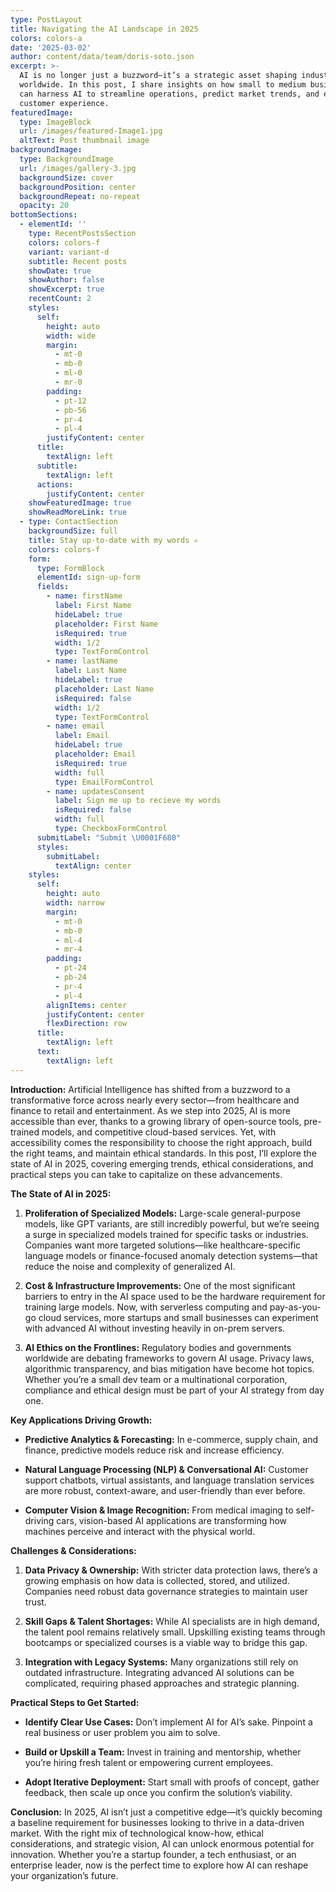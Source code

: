 ```yaml
---
type: PostLayout
title: Navigating the AI Landscape in 2025
colors: colors-a
date: '2025-03-02'
author: content/data/team/doris-soto.json
excerpt: >-
  AI is no longer just a buzzword—it’s a strategic asset shaping industries
  worldwide. In this post, I share insights on how small to medium businesses
  can harness AI to streamline operations, predict market trends, and enhance
  customer experience.
featuredImage:
  type: ImageBlock
  url: /images/featured-Image1.jpg
  altText: Post thumbnail image
backgroundImage:
  type: BackgroundImage
  url: /images/gallery-3.jpg
  backgroundSize: cover
  backgroundPosition: center
  backgroundRepeat: no-repeat
  opacity: 20
bottomSections:
  - elementId: ''
    type: RecentPostsSection
    colors: colors-f
    variant: variant-d
    subtitle: Recent posts
    showDate: true
    showAuthor: false
    showExcerpt: true
    recentCount: 2
    styles:
      self:
        height: auto
        width: wide
        margin:
          - mt-0
          - mb-0
          - ml-0
          - mr-0
        padding:
          - pt-12
          - pb-56
          - pr-4
          - pl-4
        justifyContent: center
      title:
        textAlign: left
      subtitle:
        textAlign: left
      actions:
        justifyContent: center
    showFeaturedImage: true
    showReadMoreLink: true
  - type: ContactSection
    backgroundSize: full
    title: Stay up-to-date with my words ✍️
    colors: colors-f
    form:
      type: FormBlock
      elementId: sign-up-form
      fields:
        - name: firstName
          label: First Name
          hideLabel: true
          placeholder: First Name
          isRequired: true
          width: 1/2
          type: TextFormControl
        - name: lastName
          label: Last Name
          hideLabel: true
          placeholder: Last Name
          isRequired: false
          width: 1/2
          type: TextFormControl
        - name: email
          label: Email
          hideLabel: true
          placeholder: Email
          isRequired: true
          width: full
          type: EmailFormControl
        - name: updatesConsent
          label: Sign me up to recieve my words
          isRequired: false
          width: full
          type: CheckboxFormControl
      submitLabel: "Submit \U0001F680"
      styles:
        submitLabel:
          textAlign: center
    styles:
      self:
        height: auto
        width: narrow
        margin:
          - mt-0
          - mb-0
          - ml-4
          - mr-4
        padding:
          - pt-24
          - pb-24
          - pr-4
          - pl-4
        alignItems: center
        justifyContent: center
        flexDirection: row
      title:
        textAlign: left
      text:
        textAlign: left
---
```

**Introduction:**
Artificial Intelligence has shifted from a buzzword to a transformative force across nearly every sector—from healthcare and finance to retail and entertainment. As we step into 2025, AI is more accessible than ever, thanks to a growing library of open-source tools, pre-trained models, and competitive cloud-based services. Yet, with accessibility comes the responsibility to choose the right approach, build the right teams, and maintain ethical standards. In this post, I’ll explore the state of AI in 2025, covering emerging trends, ethical considerations, and practical steps you can take to capitalize on these advancements.

**The State of AI in 2025:**

1.  **Proliferation of Specialized Models:**
    Large-scale general-purpose models, like GPT variants, are still incredibly powerful, but we’re seeing a surge in specialized models trained for specific tasks or industries. Companies want more targeted solutions—like healthcare-specific language models or finance-focused anomaly detection systems—that reduce the noise and complexity of generalized AI.

2.  **Cost & Infrastructure Improvements:**
    One of the most significant barriers to entry in the AI space used to be the hardware requirement for training large models. Now, with serverless computing and pay-as-you-go cloud services, more startups and small businesses can experiment with advanced AI without investing heavily in on-prem servers.

3.  **AI Ethics on the Frontlines:**
    Regulatory bodies and governments worldwide are debating frameworks to govern AI usage. Privacy laws, algorithmic transparency, and bias mitigation have become hot topics. Whether you’re a small dev team or a multinational corporation, compliance and ethical design must be part of your AI strategy from day one.

**Key Applications Driving Growth:**

*   **Predictive Analytics & Forecasting:** In e-commerce, supply chain, and finance, predictive models reduce risk and increase efficiency.

*   **Natural Language Processing (NLP) & Conversational AI:** Customer support chatbots, virtual assistants, and language translation services are more robust, context-aware, and user-friendly than ever before.

*   **Computer Vision & Image Recognition:** From medical imaging to self-driving cars, vision-based AI applications are transforming how machines perceive and interact with the physical world.

**Challenges & Considerations:**

1.  **Data Privacy & Ownership:** With stricter data protection laws, there’s a growing emphasis on how data is collected, stored, and utilized. Companies need robust data governance strategies to maintain user trust.

2.  **Skill Gaps & Talent Shortages:** While AI specialists are in high demand, the talent pool remains relatively small. Upskilling existing teams through bootcamps or specialized courses is a viable way to bridge this gap.

3.  **Integration with Legacy Systems:** Many organizations still rely on outdated infrastructure. Integrating advanced AI solutions can be complicated, requiring phased approaches and strategic planning.

**Practical Steps to Get Started:**

*   **Identify Clear Use Cases:** Don’t implement AI for AI’s sake. Pinpoint a real business or user problem you aim to solve.

*   **Build or Upskill a Team:** Invest in training and mentorship, whether you’re hiring fresh talent or empowering current employees.

*   **Adopt Iterative Deployment:** Start small with proofs of concept, gather feedback, then scale up once you confirm the solution’s viability.

**Conclusion:**
In 2025, AI isn’t just a competitive edge—it’s quickly becoming a baseline requirement for businesses looking to thrive in a data-driven market. With the right mix of technological know-how, ethical considerations, and strategic vision, AI can unlock enormous potential for innovation. Whether you’re a startup founder, a tech enthusiast, or an enterprise leader, now is the perfect time to explore how AI can reshape your organization’s future.
